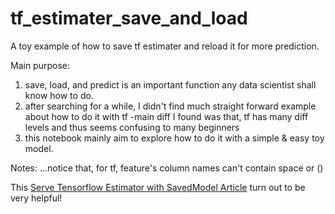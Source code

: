 # tf_estimater_save_and_load
A toy example of how to save tf estimater and reload it for more prediction.

Main purpose:
1. save, load, and predict is an important function any data scientist shall know how to do.
2. after searching for a while, I didn't find much straight forward example about how to do it with tf
    -main diff I found was that, tf has many diff levels and thus seems confusing to many beginners
3. this notebook mainly aim to explore how to do it with a simple & easy toy model.


Notes:
...notice that, for tf, feature's column names can't contain space or ()

This [Serve Tensorflow Estimator with SavedModel Article](http://shzhangji.com/blog/2018/05/14/serve-tensorflow-estimator-with-savedmodel/) turn out to be very helpful!
